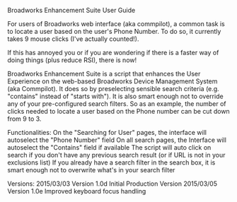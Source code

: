Broadworks Enhancement Suite User Guide
 
For users of Broadworks web interface (aka commpilot), a common task is to locate a user based on the user's Phone Number.
To do so, it currently takes 9 mouse clicks (I've actually counted!).
 
If this has annoyed you or if you are wondering if there is a faster way of doing things (plus reduce RSI), there is now!
 
Broadworks Enhancement Suite is a script that enhances the User Experience on the web-based Broadworks Device Management System (aka Commpilot).
It does so by preselecting sensible search criteria (e.g. "contains" instead of "starts with").
It is also smart enough not to override any of your pre-configured search filters.
So as an example, the number of clicks needed to locate a user based on the Phone number can be cut down from 9 to 3.
 
Functionalities:
        On the "Searching for User" pages, the interface will autoselect the "Phone Number" field
        On all search pages, the Interface will autoselect the "Contains" field if available
        The script will auto click on search if you don't have any previous search result (or if URL is not in your exclusions list)
        If you already have a search filter in the search box, it is smart enough not to overwrite what's in your search filter
 
Versions:
        2015/03/03 Version 1.0d Initial Production Version
        2015/03/05 Version 1.0e Improved keyboard focus handling

